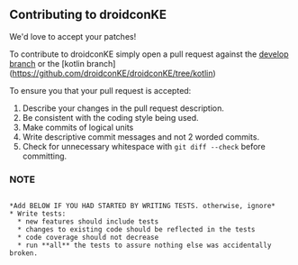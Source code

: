 ## Contributing to droidconKE



We'd love to accept your patches! 

To contribute to droidconKE simply open a pull request against the [develop branch](https://github.com/droidconKE/droidconKE/tree/develop) or the [kotlin branch] (https://github.com/droidconKE/droidconKE/tree/kotlin)



To ensure you that your pull request is accepted:

1. Describe your changes in the pull request description.
1. Be consistent with the coding style being used.
1. Make commits of logical units
1. Write descriptive commit messages and not 2 worded commits.
1. Check for unnecessary whitespace with `git diff --check` before committing.



### NOTE
```

*Add BELOW IF YOU HAD STARTED BY WRITING TESTS. otherwise, ignore*
* Write tests:
  * new features should include tests
  * changes to existing code should be reflected in the tests
  * code coverage should not decrease
  * run **all** the tests to assure nothing else was accidentally broken.
  
```

